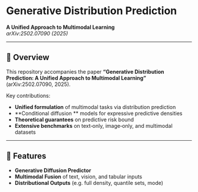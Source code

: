 # Generative Distribution Prediction  
**A Unified Approach to Multimodal Learning**  
*arXiv:2502.07090 (2025)*

---

## 📖 Overview  
This repository accompanies the paper **“Generative Distribution Prediction: A Unified Approach to Multimodal Learning”** (arXiv:2502.07090, 2025). 

Key contributions:  
- **Unified formulation** of multimodal tasks via distribution prediction  
- **Conditional diffusion ** models for expressive predictive densities  
- **Theoretical guarantees** on predictive risk bound
- **Extensive benchmarks** on text‐only, image‐only, and multimodal datasets  

---

## 🚀 Features  
- **Generative Diffusion Predictor**  
- **Multimodal Fusion** of text, vision, and tabular inputs  
- **Distributional Outputs** (e.g. full density, quantile sets, mode)  
